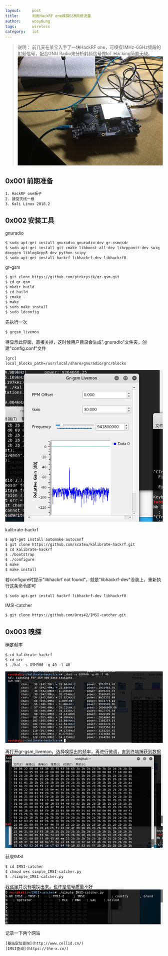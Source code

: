 ```yaml
---
layout:		post
title:		利用HackRF one嗅探GSM网络流量
author:		wooy0ung
tags:		wireless
category:  	iot
---
```



>说明：
>前几天在某宝入手了一块HackRF one，可嗅探1MHz-6GHz频段的射频信号，配合GNU Radio来分析射频信号做IoT Hacking简直无敌。  
![](/assets/img/iot/2018-06-20-hackrf-one-scanning-gsm/0x001.png)
<!-- more -->


## 0x001 前期准备

```
1. HackRF one板子
2. 接受天线一根
3. Kali Linux 2018.2
```


## 0x002 安装工具

gnuradio
```
$ sudo apt-get install gnuradio gnuradio-dev gr-osmosdr
$ sudo apt-get install git cmake libboost-all-dev libcppunit-dev swig doxygen liblog4cpp5-dev python-scipy
$ sudo apt-get install hackrf libhackrf-dev libhackrf0
```

gr-gsm
```
$ git clone https://github.com/ptrkrysik/gr-gsm.git
$ cd gr-gsm
$ mkdir build
$ cd build
$ cmake ..
$ make
$ sudo make install
$ sudo ldconfig
```

先执行一次
```
$ grgsm_livemon
```

待显示此界面，直接关掉，这时候用户目录会生成".gnuradio"文件夹，创建"config.conf"文件
```
[grc]
local_blocks_path=/usr/local/share/gnuradio/grc/blocks
```
![](/assets/img/iot/2018-06-20-hackrf-one-scanning-gsm/0x002.png)

kalibrate-hackrf
```
$ apt-get install automake autoconf
$ git clone https://github.com/scateu/kalibrate-hackrf.git
$ cd kalibrate-hackrf
$ ./bootstrap
$ ./configure
$ make
$ make install
```

若configure时提示"libhackrf not found"，就是"libhackrf-dev"没装上，重新执行这条命令即可
```
$ sudo apt-get install hackrf libhackrf-dev libhackrf0
```

IMSI-catcher
```
$ git clone https://github.com/Oros42/IMSI-catcher.git
```


## 0x003 嗅探

确定频率
```
$ cd kalibrate-hackrf
$ cd src
$ ./kal -s GSM900 -g 40 -l 40
```
![](/assets/img/iot/2018-06-20-hackrf-one-scanning-gsm/0x003.png)

再打开gr-gsm_livemon，选择嗅探出的频率，再进行微调，直到终端捕获到数据
![](/assets/img/iot/2018-06-20-hackrf-one-scanning-gsm/0x004.png)

获取IMSI
```
$ cd IMSI-catcher
$ chmod u+x simple_IMSI-catcher.py
$ ./simple_IMSI-catcher.py
```

我这里并没有嗅探出来，也许是信号质量不好
![](/assets/img/iot/2018-06-20-hackrf-one-scanning-gsm/0x005.png)

记录一下两个网站
```
[基站定位查询](http://www.cellid.cn/)
[IMSI查询](https://the-x.cn/)
```